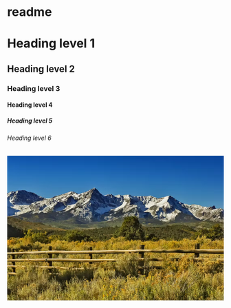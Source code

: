 # readme
# Heading level 1
## Heading level 2
### Heading level 3
#### Heading level 4
##### Heading level 5
###### Heading level 6
![The San Juan Mountains are beautiful!](/assets/images/san-juan-mountains.png "San Juan Mountains")
